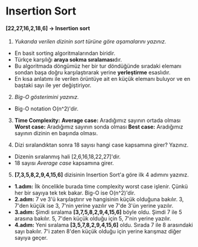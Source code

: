 # Insertion Sort
#### [22,27,16,2,18,6] -> Insertion sort

1. *Yukarıda verilen dizinin sort türüne göre aşamalarını yazınız.*
* En basit sorting algoritmalarından biridir.
* Türkçe karşılığı **araya sokma sıralaması**dır.
* Bu algoritmada döngümüz her bir tur döndüğünde sıradaki elemanı sondan başa doğru karşılaştırarak yerine **yerleştirme** esaslıdır.
* En kısa anlatımı ile verilen örüntüye ait en küçük elemanı buluyor ve en baştaki sayı ile yer değiştiriyor.

2. *Big-O gösterimini yazınız.*
* Big-O notation O(n^2)'dir.

3. **Time Complexity:**
**Average case:** Aradığımız sayının ortada olması
**Worst case:** Aradığımız sayının sonda olması 
**Best case:** Aradığımız sayının dizinin en başında olması.

4. Dizi sıralandıktan sonra 18 sayısı hangi case kapsamına girer? Yazınız.
* Dizenin sıralanmış hali [2,6,16,18,22,27]'dir.
* 18 sayısı *Average case* kapsamına girer.

5. **[7,3,5,8,2,9,4,15,6]** dizisinin Insertion Sort'a göre ilk 4 adımını yazınız.
* **1.adım:** İlk öncelikle burada time complexity worst case işlenir. Çünkü her bir sayıya tek tek bakar. Big-O ise O(n^2)'dir.
* **2.adım:** 7 ve 3'ü karşılaştırır ve hangisinin küçük olduğuna bakılır. 3, 7'den küçük ise 3, 7'nin yerine yazılır ve 7'de 3'ün yerine yazılır.
* **3.adım:** Şimdi sıralama **[3,7,5,8,2,9,4,15,6]** böyle oldu. Şimdi 7 ile 5 arasına bakılır. 5, 7'den küçük olduğu için 5, 7'nin yerine yazılır.
* **4.adım:** Yeni sıralama **[3,5,7,8,2,9,4,15,6]** oldu. Sırada 7 ile 8 arasındaki sayı bakılır. 7'i zaten 8'den küçük olduğu için yerine karışmaz diğer sayıya geçer.